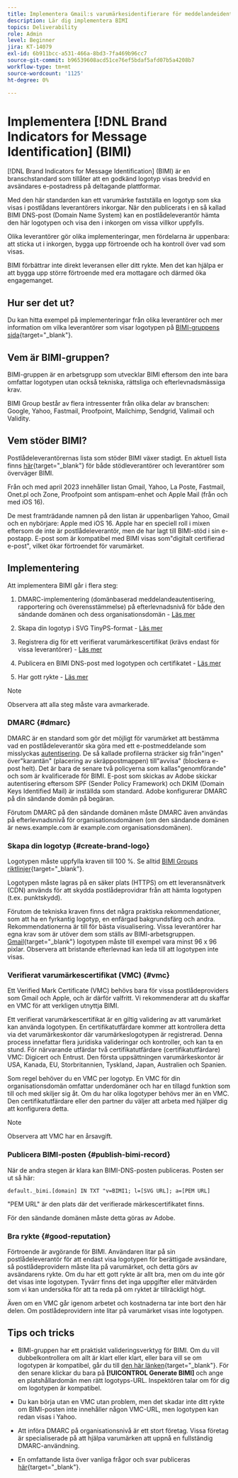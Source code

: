 ```yaml
---
title: Implementera Gmail:s varumärkesidentifierare för meddelandeidentifiering (BIMI)
description: Lär dig implementera BIMI
topics: Deliverability
role: Admin
level: Beginner
jira: KT-14079
exl-id: 6b911bcc-a531-466a-8bd3-7fa469b96cc7
source-git-commit: b96539608acd51ce76ef5bdaf5afd07b5a4208b7
workflow-type: tm+mt
source-wordcount: '1125'
ht-degree: 0%

---
```


# Implementera [!DNL Brand Indicators for Message Identification] (BIMI)

[!DNL Brand Indicators for Message Identification] (BIMI) är en branschstandard som tillåter att en godkänd logotyp visas bredvid en avsändares e-postadress på deltagande plattformar.

Med den här standarden kan ett varumärke fastställa en logotyp som ska visas i postlådans leverantörers inkorgar. När den publicerats i en så kallad BIMI DNS-post (Domain Name System) kan en postlådeleverantör hämta den här logotypen och visa den i inkorgen om vissa villkor uppfylls.

Olika leverantörer gör olika implementeringar, men fördelarna är uppenbara: att sticka ut i inkorgen, bygga upp förtroende och ha kontroll över vad som visas.

BIMI förbättrar inte direkt leveransen eller ditt rykte. Men det kan hjälpa er att bygga upp större förtroende med era mottagare och därmed öka engagemanget.

## Hur ser det ut?

Du kan hitta exempel på implementeringar från olika leverantörer och mer information om vilka leverantörer som visar logotypen på [BIMI-gruppens sida](https://bimigroup.org/where-is-my-bimi-logo-displayed/){target="_blank"}.

## Vem är BIMI-gruppen?

BIMI-gruppen är en arbetsgrupp som utvecklar BIMI eftersom den inte bara omfattar logotypen utan också tekniska, rättsliga och efterlevnadsmässiga krav.

BIMI Group består av flera intressenter från olika delar av branschen: Google, Yahoo, Fastmail, Proofpoint, Mailchimp, Sendgrid, Valimail och Validity.

## Vem stöder BIMI?

Postlådeleverantörernas lista som stöder BIMI växer stadigt. En aktuell lista finns [här](https://bimigroup.org/bimi-infographic/){target="_blank"} för både stödleverantörer och leverantörer som överväger BIMI.

Från och med april 2023 innehåller listan Gmail, Yahoo, La Poste, Fastmail, Onet.pl och Zone, Proofpoint som antispam-enhet och Apple Mail (från och med iOS 16).

De mest framträdande namnen på den listan är uppenbarligen Yahoo, Gmail och en nybörjare: Apple med iOS 16. Apple har en speciell roll i mixen eftersom de inte är postlådeleverantör, men de har lagt till BIMI-stöd i sin e-postapp. E-post som är kompatibel med BIMI visas som&quot;digitalt certifierad e-post&quot;, vilket ökar förtroendet för varumärket.

## Implementering

Att implementera BIMI går i flera steg:

1. DMARC-implementering (domänbaserad meddelandeautentisering, rapportering och överensstämmelse) på efterlevnadsnivå för både den sändande domänen och dess organisationsdomän - [Läs mer](#dmarc)

1. Skapa din logotyp i SVG TinyPS-format - [Läs mer](#create-brand-logo)

1. Registrera dig för ett verifierat varumärkescertifikat (krävs endast för vissa leverantörer) - [Läs mer](#vmc)

1. Publicera en BIMI DNS-post med logotypen och certifikatet - [Läs mer](#publish-bimi-record)

1. Har gott rykte - [Läs mer](#good-reputation)

>[!NOTE]
>
>Observera att alla steg måste vara avmarkerade.


### DMARC {#dmarc}

DMARC är en standard som gör det möjligt för varumärket att bestämma vad en postlådeleverantör ska göra med ett e-postmeddelande som misslyckas [autentisering](../additional-resources/authentication.md). De så kallade profilerna sträcker sig från&quot;ingen&quot; över&quot;karantän&quot; (placering av skräppostmappen) till&quot;avvisa&quot; (blockera e-post helt). Det är bara de senare två policyerna som kallas&quot;genomförande&quot; och som är kvalificerade för BIMI. E-post som skickas av Adobe skickar autentisering eftersom SPF (Sender Policy Framework) och DKIM (Domain Keys Identified Mail) är inställda som standard. Adobe konfigurerar DMARC på din sändande domän på begäran.

Förutom DMARC på den sändande domänen måste DMARC även användas på efterlevnadsnivå för organisationsdomänen (om den sändande domänen är news.example.com är example.com organisationsdomänen).

### Skapa din logotyp {#create-brand-logo}

Logotypen måste uppfylla kraven till 100 %. Se alltid [BIMI Groups riktlinjer](https://bimigroup.org/creating-bimi-svg-logo-files/){target="_blank"}.

Logotypen måste lagras på en säker plats (HTTPS) om ett leveransnätverk (CDN) används för att skydda postlådeprovidrar från att hämta logotypen (t.ex. punktskydd).

Förutom de tekniska kraven finns det några praktiska rekommendationer, som att ha en fyrkantig logotyp, en enfärgad bakgrundsfärg och andra. Rekommendationerna är till för bästa visualisering. Vissa leverantörer har egna krav som är utöver dem som ställs av BIMI-arbetsgruppen. [Gmail](https://support.google.com/a/answer/10911027?sjid=903725605955621707-EU){target="_blank"} logotypen måste till exempel vara minst 96 x 96 pixlar.
Observera att bristande efterlevnad kan leda till att logotypen inte visas.

### Verifierat varumärkescertifikat (VMC) {#vmc}

Ett Verified Mark Certificate (VMC) behövs bara för vissa postlådeproviders som Gmail och Apple, och är därför valfritt. Vi rekommenderar att du skaffar en VMC för att verkligen utnyttja BIMI.

Ett verifierat varumärkescertifikat är en giltig validering av att varumärket kan använda logotypen. En certifikatutfärdare kommer att kontrollera detta via det varumärkeskontor där varumärkeslogotypen är registrerad. Denna process innefattar flera juridiska valideringar och kontroller, och kan ta en stund. För närvarande utfärdar två certifikatutfärdare (certifikatutfärdare) VMC: Digicert och Entrust. Den första uppsättningen varumärkeskontor är USA, Kanada, EU, Storbritannien, Tyskland, Japan, Australien och Spanien.

Som regel behöver du en VMC per logotyp. En VMC för din organisationsdomän omfattar underdomäner och har en tillagd funktion som till och med skiljer sig åt. Om du har olika logotyper behövs mer än en VMC. Den certifikatutfärdare eller den partner du väljer att arbeta med hjälper dig att konfigurera detta.

>[!NOTE]
>
>Observera att VMC har en årsavgift.

### Publicera BIMI-posten {#publish-bimi-record}

När de andra stegen är klara kan BIMI-DNS-posten publiceras. Posten ser ut så här:

```
default._bimi.[domain] IN TXT "v=BIMI1; l=[SVG URL]; a=[PEM URL]
```

&quot;PEM URL&quot; är den plats där det verifierade märkescertifikatet finns.

För den sändande domänen måste detta göras av Adobe.

### Bra rykte {#good-reputation}

Förtroende är avgörande för BIMI. Användaren litar på sin postlådeleverantör för att endast visa logotypen för berättigade avsändare, så postlådeprovidern måste lita på varumärket, och detta görs av avsändarens rykte. Om du har ett gott rykte är allt bra, men om du inte gör det visas inte logotypen. Tyvärr finns det inga uppgifter eller mätvärden som vi kan undersöka för att ta reda på om ryktet är tillräckligt högt.

Även om en VMC går igenom arbetet och kostnaderna tar inte bort den här delen. Om postlådeprovidern inte litar på varumärket visas inte logotypen.

## Tips och tricks

* BIMI-gruppen har ett praktiskt valideringsverktyg för BIMI. Om du vill dubbelkontrollera om allt är klart eller klart, eller bara vill se om logotypen är kompatibel, går du till [den här länken](https://bimigroup.org/bimi-generator/){target="_blank"}. För den senare klickar du bara på **[!UICONTROL Generate BIMI]** och ange en platshållardomän men rätt logotyps-URL. Inspektören talar om för dig om logotypen är kompatibel.

* Du kan börja utan en VMC utan problem, men det skadar inte ditt rykte om BIMI-posten inte innehåller någon VMC-URL, men logotypen kan redan visas i Yahoo.

* Att införa DMARC på organisationsnivå är ett stort företag. Vissa företag är specialiserade på att hjälpa varumärken att uppnå en fullständig DMARC-användning.

* En omfattande lista över vanliga frågor och svar publiceras [här](https://bimigroup.org/faqs-for-senders-esps/){target="_blank"}.
